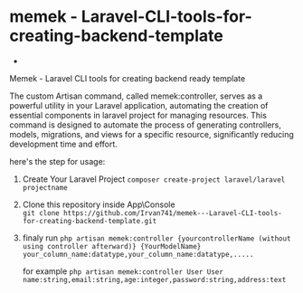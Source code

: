 # memek - Laravel-CLI-tools-for-creating-backend-template
-
Memek - Laravel CLI tools for creating backend ready template

The custom Artisan command, called memek:controller, serves as a powerful utility in your Laravel application, automating the creation of essential components in laravel project for managing resources. This command is designed to automate the process of generating controllers, models, migrations, and views for a specific resource, significantly reducing development time and effort.

here's the step for usage:
1. Create Your Laravel Project
   `composer create-project laravel/laravel projectname`
2. Clone this repository inside App\Console\
   `git clone https://github.com/Irvan741/memek---Laravel-CLI-tools-for-creating-backend-template.git`
3. finaly run
  `php artisan memek:controller {yourcontrollerName (without using controller afterward)} {YourModelName} your_column_name:datatype,your_column_name:datatype,.....`

   for example
   `php artisan memek:controller User User name:string,email:string,age:integer,password:string,address:text`

